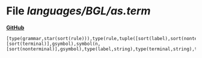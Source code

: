 # File _languages/BGL/as.term_
**[GitHub](https://github.com/softlang/yas/blob/master/languages/BGL/as.term)**
```
[type(grammar,star(sort(rule))),type(rule,tuple([sort(label),sort(nonterminal),sort(gsymbols)])),type(gsymbols,star(sort(gsymbol))),symbol(t,[sort(terminal)],gsymbol),symbol(n,[sort(nonterminal)],gsymbol),type(label,string),type(terminal,string),type(nonterminal,string)].
```
